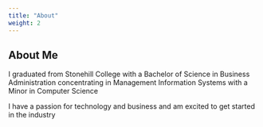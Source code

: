 ```yaml
---
title: "About"
weight: 2
---
```


## About Me

I graduated from Stonehill College with a Bachelor of Science in Business Administration concentrating in Management Information Systems with a Minor in Computer Science

I have a passion for technology and business and am excited to get started in the industry
